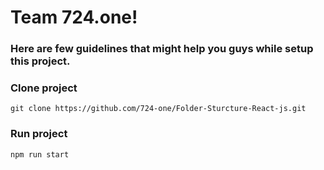 # Team 724.one!

### Here are few guidelines that might help you guys while setup this project.

### Clone project

```
git clone https://github.com/724-one/Folder-Sturcture-React-js.git
```

### Run project

```
npm run start
```
